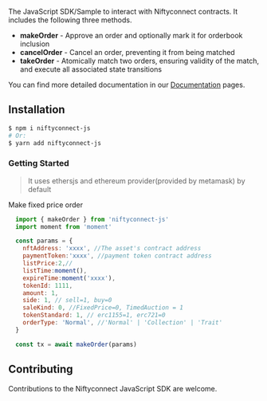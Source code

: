 The JavaScript SDK/Sample to interact
with Niftyconnect contracts. It includes the following three methods.

- **makeOrder** - Approve an order and optionally mark it for orderbook inclusion
- **cancelOrder** - Cancel an order, preventing it from being matched
- **takeOrder** - Atomically match two orders, ensuring validity of the match, and execute all associated state transitions

You can find more detailed documentation in our
[Documentation](https://github.com/NiftyConnect/document)
pages.

## Installation

```bash
$ npm i niftyconnect-js
# Or:
$ yarn add niftyconnect-js
```

### Getting Started

> It uses ethersjs and ethereum provider(provided by metamask) by default

Make fixed price order

```JavaScript
  import { makeOrder } from 'niftyconnect-js'
  import moment from 'moment'

  const params = {
    nftAddress: 'xxxx', //The asset's contract address
    paymentToken:'xxxx', //payment token contract address
    listPrice:2,//
    listTime:moment(),
    expireTime:moment('xxxx'),
    tokenId: 1111,
    amount: 1,
    side: 1, // sell=1, buy=0
    saleKind: 0, //FixedPrice=0, TimedAuction = 1
    tokenStandard: 1, // erc1155=1, erc721=0
    orderType: 'Normal', //'Normal' | 'Collection' | 'Trait'
  }

  const tx = await makeOrder(params)
```

## Contributing

Contributions to the Niftyconnect JavaScript SDK are welcome.
